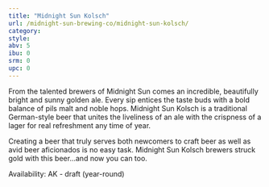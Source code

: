 ```yaml
---
title: "Midnight Sun Kolsch"
url: /midnight-sun-brewing-co/midnight-sun-kolsch/
category: 
style: 
abv: 5
ibu: 0
srm: 0
upc: 0
---
```

From the talented brewers of Midnight Sun comes an incredible, beautifully bright and sunny golden ale. Every sip entices the taste buds with a bold balance of pils malt and noble hops. Midnight Sun Kolsch is a traditional German-style beer that unites the liveliness of an ale with the crispness of a lager for real refreshment any time of year. 

Creating a beer that truly serves both newcomers to craft beer as well as avid beer aficionados is no easy task. Midnight Sun Kolsch brewers struck gold with this beer...and now you can too. 

Availability:
AK - draft (year-round)
